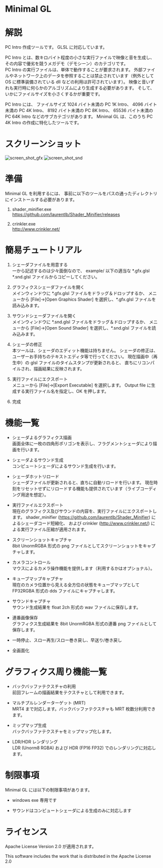 # Minimal GL


# 解説

PC Intro 作成ツールです。
GLSL に対応しています。

PC Intro とは、数キロバイト程度の小さな実行ファイルで映像と音を生成し、
その内容で優劣を競うメガデモ（デモシーン）のカテゴリです。  
PC Intro の実行ファイルは、単体で動作することが要求されます。
外部ファイルやネットワーク上のデータを参照することは禁止されています（例外として OS に標準装備されている dll などの利用は許可されています）。
映像と音いずれも実行時に何らかのアルゴリズムにより生成する必要があります。
そして、いかにファイルサイズを小さくするかが重要です。  

PC Intro には、
ファイルサイズ 1024 バイト未満の PC 1K Intro、
4096 バイト未満の PC 4K Intro、
8192 バイト未満の PC 8K Intro、
65536 バイト未満の PC 64K Intro
などのサブカテゴリがあります。
Minimal GL は、このうち PC 4K Intro の作成に特化したツールです。


# スクリーンショット
![screen_shot_gfx](https://user-images.githubusercontent.com/11882108/82467562-c1ad0800-9afc-11ea-8582-5ef5dbdf2e0f.png)
![screen_shot_snd](https://user-images.githubusercontent.com/11882108/82468262-8fe87100-9afd-11ea-8f94-ebf531cb53be.png)


# 準備

Minimal GL を利用するには、
事前に以下のツールをパスの通ったディレクトリにインストールする必要があります。

1. shader_minifier.exe  
	https://github.com/laurentlb/Shader_Minifier/releases


2. crinkler.exe  
	http://www.crinkler.net/


# 簡易チュートリアル

1. シェーダファイルを用意する  
	一から記述するのは少々面倒なので、
	example/ 以下の適当な *.gfx.glsl *.snd.glsl ファイルからコピーしてください。

2. グラフィクスシェーダファイルを開く  
	メインウィンドウに \*.gfx.glsl ファイルをドラッグ＆ドロップするか、
	メニューから [File]→[Open Graphics Shader] を選択し、\*.gfx.glsl ファイルを読み込みます。

3. サウンドシェーダファイルを開く  
	メインウィンドウに \*.snd.glsl ファイルをドラッグ＆ドロップするか、
	メニューから [File]→[Open Sound Shader] を選択し、\*.snd.glsl ファイルを読み込みます。

4. シェーダの修正  
	本ツールは、シェーダのエディット機能は持ちません。
	シェーダの修正は、ユーザーお手持ちのテキストエディタ等で行ってください。
	現在描画中（再生中）の glsl ファイルのタイムスタンプが更新されると、
	直ちにリコンパイルされ、描画結果に反映されます。

5. 実行ファイルにエクスポート  
	メニューから [File]→[Export Executable] を選択します。
	Output file に生成する実行ファイル名を指定し、OK を押します。

6. 完成  


# 機能一覧

- シェーダよるグラフィクス描画  
	画面全体に一枚の四角形ポリゴンを表示し、フラグメントシェーダにより描画を行います。

- シェーダよるサウンド生成  
	コンピュートシェーダによるサウンド生成を行います。

- シェーダホットリロード  
	シェーダファイルが更新されると、直ちに自動リロードを行います。
	現在時刻をリセットせずにリロードする機能も提供されています（ライブコーディング用途を想定）。

- 実行ファイルエクスポート  
	現在のグラフィクス及びサウンドの内容を、実行ファイルにエクスポートします。
	shader_minifier (https://github.com/laurentlb/Shader_Minifier) によるシェーダコード短縮化、
	および crinkler (http://www.crinkler.net/) による実行ファイル圧縮が適用されます。

- スクリーンショットキャプチャ  
	8bit UnormRGBA 形式の png ファイルとしてスクリーンショットをキャプチャします。

- カメラコントロール  
	マウスによるカメラ操作機能を提供します（利用するかはオプショナル）。

- キューブマップキャプチャ  
	現在のカメラ位置から見える全方位の状態をキューブマップとして FP32RGBA 形式の dds ファイルにキャプチャします。

- サウンドキャプチャ  
	サウンド生成結果を float 2ch 形式の wav ファイルに保存します。

- 連番画像保存  
	グラフィクス生成結果を 8bit UnormRGBA 形式の連番 png ファイルとして保存します。

- 一時停止、スロー再生/スロー巻き戻し、早送り/巻き戻し  

- 全画面化  


# グラフィクス周り機能一覧

- バックバッファテクスチャの利用  
	前回フレームの描画結果をテクスチャとして利用できます。

- マルチプルレンダーターゲット (MRT)  
	MRT4 まで対応します。バックバッファテクスチャも MRT 枚数分利用できます。

- ミップマップ生成  
	バックバッファテクスチャをミップマップ化します。

- LDR/HDR レンダリング  
	LDR (Unorm8 RGBA) および HDR (FP16 FP32) でのレンダリングに対応します。


# 制限事項

Minimal GL には以下の制限事項があります。

- windows exe 専用です

- サウンドはコンピュートシェーダによる生成のみに対応します


# ライセンス

Apache License Version 2.0 が適用されます。

This software includes the work that is distributed in the Apache License 2.0

